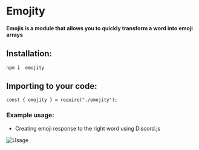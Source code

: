 # Emojity
#### Emojis is a module that allows you to quickly transform a word into emoji arrays

## Installation:
`npm i  emojity`
## Importing to your code:
`const { emojity } = require("./emojity");`

### Example usage:
- Creating emoji response to the right word using Discord.js

![Usage](https://i.ibb.co/LRZLVtq/obraz-2020-10-31-225613.png "Usage")
